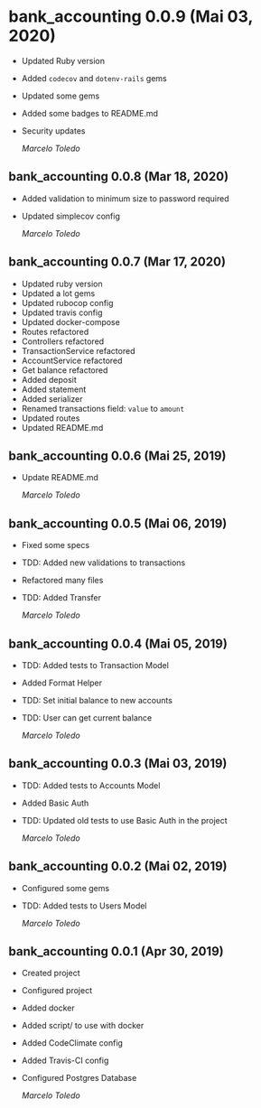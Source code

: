 # bank_accounting 0.0.9 (Mai 03, 2020)

* Updated Ruby version
* Added `codecov` and `dotenv-rails` gems
* Updated some gems
* Added some badges to README.md
* Security updates

  *Marcelo Toledo*

## bank_accounting 0.0.8 (Mar 18, 2020)

* Added validation to minimum size to password required
* Updated simplecov config

  *Marcelo Toledo*

## bank_accounting 0.0.7 (Mar 17, 2020)

* Updated ruby version
* Updated a lot gems
* Updated rubocop config
* Updated travis config
* Updated docker-compose
* Routes refactored
* Controllers refactored
* TransactionService refactored
* AccountService refactored
* Get balance refactored
* Added deposit
* Added statement
* Added serializer
* Renamed transactions field: `value` to `amount`
* Updated routes
* Updated README.md

## bank_accounting 0.0.6 (Mai 25, 2019)

* Update README.md

  *Marcelo Toledo*

## bank_accounting 0.0.5 (Mai 06, 2019)

* Fixed some specs
* TDD: Added new validations to transactions
* Refactored many files
* TDD: Added Transfer

  *Marcelo Toledo*

## bank_accounting 0.0.4 (Mai 05, 2019)

* TDD: Added tests to Transaction Model
* Added Format Helper
* TDD: Set initial balance to new accounts
* TDD: User can get current balance

  *Marcelo Toledo*

## bank_accounting 0.0.3 (Mai 03, 2019)

* TDD: Added tests to Accounts Model
* Added Basic Auth
* TDD: Updated old tests to use Basic Auth in the project

  *Marcelo Toledo*

## bank_accounting 0.0.2 (Mai 02, 2019)

* Configured some gems
* TDD: Added tests to Users Model

  *Marcelo Toledo*

## bank_accounting 0.0.1 (Apr 30, 2019)

* Created project
* Configured project
* Added docker
* Added script/ to use with docker
* Added CodeClimate config
* Added Travis-CI config
* Configured Postgres Database

  *Marcelo Toledo*
